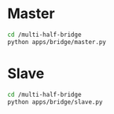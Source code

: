 # Master

```sh
cd /multi-half-bridge
python apps/bridge/master.py
```

# Slave

```sh
cd /multi-half-bridge
python apps/bridge/slave.py
```